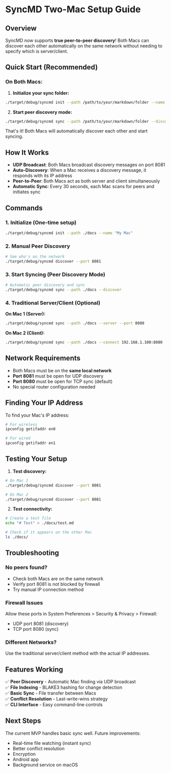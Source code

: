 # SyncMD Two-Mac Setup Guide

## Overview

SyncMD now supports **true peer-to-peer discovery**! Both Macs can discover each other automatically on the same network without needing to specify which is server/client.

## Quick Start (Recommended)

### On Both Macs:

1. **Initialize your sync folder:**
```bash
./target/debug/syncmd init --path /path/to/your/markdown/folder --name "MacBook Pro"
```

2. **Start peer discovery mode:**
```bash
./target/debug/syncmd sync --path /path/to/your/markdown/folder --discover
```

That's it! Both Macs will automatically discover each other and start syncing.

## How It Works

- **UDP Broadcast**: Both Macs broadcast discovery messages on port 8081
- **Auto-Discovery**: When a Mac receives a discovery message, it responds with its IP address
- **Peer-to-Peer**: Both Macs act as both server and client simultaneously
- **Automatic Sync**: Every 30 seconds, each Mac scans for peers and initiates sync

## Commands

### 1. Initialize (One-time setup)
```bash
./target/debug/syncmd init --path ./docs --name "My Mac"
```

### 2. Manual Peer Discovery
```bash
# See who's on the network
./target/debug/syncmd discover --port 8081
```

### 3. Start Syncing (Peer Discovery Mode)
```bash
# Automatic peer discovery and sync
./target/debug/syncmd sync --path ./docs --discover
```

### 4. Traditional Server/Client (Optional)

**On Mac 1 (Server):**
```bash
./target/debug/syncmd sync --path ./docs --server --port 8080
```

**On Mac 2 (Client):**
```bash
./target/debug/syncmd sync --path ./docs --connect 192.168.1.100:8080
```

## Network Requirements

- Both Macs must be on the **same local network**
- **Port 8081** must be open for UDP discovery
- **Port 8080** must be open for TCP sync (default)
- No special router configuration needed

## Finding Your IP Address

To find your Mac's IP address:
```bash
# For wireless
ipconfig getifaddr en0

# For wired
ipconfig getifaddr en1
```

## Testing Your Setup

1. **Test discovery:**
```bash
# On Mac 1
./target/debug/syncmd discover --port 8081

# On Mac 2  
./target/debug/syncmd discover --port 8081
```

2. **Test connectivity:**
```bash
# Create a test file
echo "# Test" > ./docs/test.md

# Check if it appears on the other Mac
ls ./docs/
```

## Troubleshooting

### No peers found?
- Check both Macs are on the same network
- Verify port 8081 is not blocked by firewall
- Try manual IP connection method

### Firewall Issues
Allow these ports in System Preferences > Security & Privacy > Firewall:
- UDP port 8081 (discovery)
- TCP port 8080 (sync)

### Different Networks?
Use the traditional server/client method with the actual IP addresses.

## Features Working

✅ **Peer Discovery** - Automatic Mac finding via UDP broadcast  
✅ **File Indexing** - BLAKE3 hashing for change detection  
✅ **Basic Sync** - File transfer between Macs  
✅ **Conflict Resolution** - Last-write-wins strategy  
✅ **CLI Interface** - Easy command-line controls  

## Next Steps

The current MVP handles basic sync well. Future improvements:
- Real-time file watching (instant sync)
- Better conflict resolution
- Encryption
- Android app
- Background service on macOS